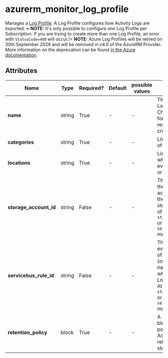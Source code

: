 # azurerm_monitor_log_profile

Manages a [Log Profile](https://docs.microsoft.com/azure/monitoring-and-diagnostics/monitoring-overview-activity-logs#export-the-activity-log-with-a-log-profile). A Log Profile configures how Activity Logs are exported.-> **NOTE:** It's only possible to configure one Log Profile per Subscription. If you are trying to create more than one Log Profile, an error with `StatusCode=409` will occur.!> **NOTE:** Azure Log Profiles will be retired on 30th September 2026 and will be removed in v4.0 of the AzureRM Provider. More information on the deprecation can be found [in the Azure documentation](https://learn.microsoft.com/azure/azure-monitor/essentials/activity-log?tabs=powershell#legacy-collection-methods).

## Attributes

| Name | Type | Required? | Default  | possible values | Description |
| ---- | ---- | --------- | -------- | ----------- | ----------- |
| **name** | string | True | -  |  -  | The name of the Log Profile. Changing this forces a new resource to be created. | 
| **categories** | string | True | -  |  -  | List of categories of the logs. | 
| **locations** | string | True | -  |  -  | List of regions for which Activity Log events are stored or streamed. | 
| **storage_account_id** | string | False | -  |  -  | The resource ID of the storage account in which the Activity Log is stored. At least one of `storage_account_id` or `servicebus_rule_id` must be set. | 
| **servicebus_rule_id** | string | False | -  |  -  | The service bus (or event hub) rule ID of the service bus (or event hub) namespace in which the Activity Log is streamed to. At least one of `storage_account_id` or `servicebus_rule_id` must be set. | 
| **retention_policy** | block | True | -  |  -  | A `retention_policy` block. A retention policy for how long Activity Logs are retained in the storage account. | 

